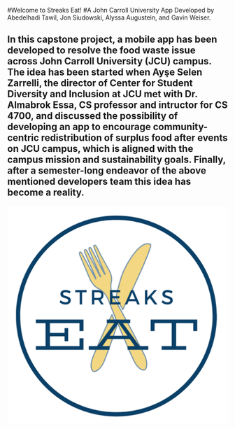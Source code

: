 #Welcome to Streaks Eat!
#A John Carroll University App Developed by Abedelhadi Tawil, Jon Siudowski, Alyssa Augustein, and Gavin Weiser.
##
## In this capstone project, a mobile app has been developed to resolve the food waste issue across John Carroll University (JCU) campus. The idea has been started when Ayşe Selen Zarrelli, the director of Center for Student Diversity and Inclusion at JCU met with Dr. Almabrok Essa, CS professor and intructor for CS 4700, and discussed the possibility of developing an app to encourage community-centric redistribution of surplus food after events on JCU campus, which is aligned with the campus mission and sustainability goals. Finally, after a semester-long endeavor of the above mentioned developers team this idea has become a reality.
![Streaks Eat Logo](src/pages/Photos/StreaksEatLogo.png)
